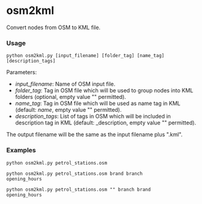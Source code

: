 # osm2kml
Convert nodes from OSM to KML file.

### Usage

<code>python osm2kml.py [input_filename] [folder_tag] [name_tag] [description_tags]</code>

Parameters:
* _input_filename_: Name of OSM input file.
* _folder_tag_: Tag in OSM file which will be used to group nodes into KML folders (optional, empty value "" permitted).
* _name_tag_: Tag in OSM file which will be used as name tag in KML (default: _name_, empty value "" permitted).
* _description_tags_: List of tags in OSM which will be included in description tag in KML (default: _description, empty value "" permitted).

The output filename will be the same as the input filename plus ".kml".

### Examples

<code>python osm2kml.py petrol_stations.osm</code>

<code>python osm2kml.py petrol_stations.osm brand branch opening_hours</code>

<code>python osm2kml.py petrol_stations.osm "" branch brand opening_hours</code>
